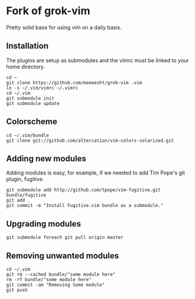 # Fork of grok-vim

Pretty solid base for using vim on a daily basis.

## Installation

The plugins are setup as submodules and the vimrc must be linked to your home directory.

    cd ~
    git clone https://github.com/maneesht/grok-vim .vim
    ln -s ~/.vim/vimrc ~/.vimrc
    cd ~/.vim
    git submodule init
    git submodule update
## Colorscheme

    cd ~/.vim/bundle
    git clone git://github.com/altercation/vim-colors-solarized.git

## Adding new modules

Adding modules is easy, for example, if we needed to add Tim Pope's git plugin, fugitive.

    git submodule add http://github.com/tpope/vim-fugitive.git bundle/fugitive
    git add .
    git commit -m "Install Fugitive.vim bundle as a submodule."


## Upgrading modules

    git submodule foreach git pull origin master

## Removing unwanted modules

    cd ~/.vim
    git rm --cached bundle/"some module here"
    rm -rf bundle/"some module here"
    git commit -am "Removing Some module"
    git push

